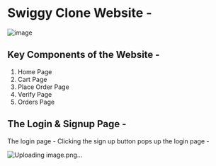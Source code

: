 # Swiggy Clone Website - <br/>

![image](https://github.com/user-attachments/assets/f83003c3-a3d1-4cf5-9566-3a7813013360)


## Key Components of the Website - <br/>
1. Home Page
2. Cart Page
3. Place Order Page
4. Verify Page
5. Orders Page

## The Login & Signup Page - 

The login page - Clicking the sign up button pops up the login page - 

![Uploading image.png…]()





